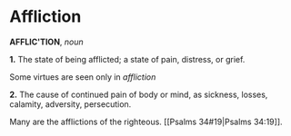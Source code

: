 # Affliction

**AFFLIC'TION**, _noun_

**1.** The state of being afflicted; a state of pain, distress, or grief.

Some virtues are seen only in _affliction_

**2.** The cause of continued pain of body or mind, as sickness, losses, calamity, adversity, persecution.

Many are the afflictions of the righteous. [[Psalms 34#19|Psalms 34:19]].
